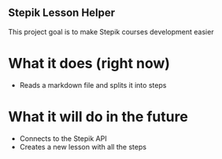 ## Stepik Lesson Helper

This project goal is to make Stepik courses development easier


# What it does (right now)
- Reads a markdown file and splits it into steps


# What it will do in the future
- Connects to the Stepik API
- Creates a new lesson with all the steps


